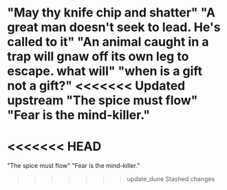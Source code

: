 "May thy knife chip and shatter"
"A great man doesn't seek to lead. He's called to it"
"An animal caught in a trap will gnaw off its own leg to escape. what will"
"when is a gift not a gift?"
<<<<<<< Updated upstream
"The spice must flow"
"Fear is the mind-killer."
=======
<<<<<<< HEAD
=======
"The spice must flow"
"Fear is the mind-killer."
>>>>>>> update_dune
>>>>>>> Stashed changes
